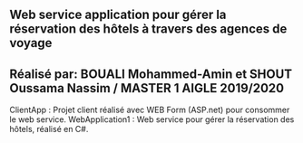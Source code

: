 Web service application pour gérer la réservation des hôtels à travers des agences de voyage
--------------------------------------------------------------------------------------------
Réalisé par: BOUALI Mohammed-Amin et SHOUT Oussama Nassim / MASTER 1 AIGLE 2019/2020
--------------------------------------------------------------------------------------------
ClientApp : Projet client réalisé avec WEB Form (ASP.net) pour consommer le web service.
WebApplication1 : Web service pour gérer la réservation des hôtels, réalisé en C#.
